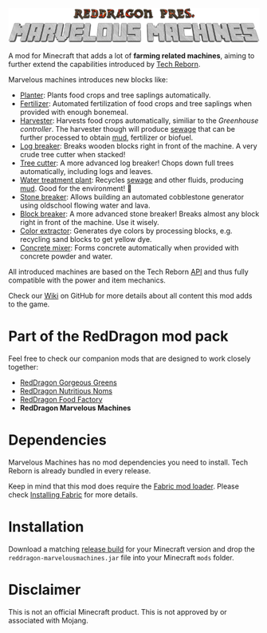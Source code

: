 <p align="center">
  <img src="https://raw.githubusercontent.com/TeamRedDragon/RedDragon-Marvelous-Machines/master/misc/reddragon-marvelous-machines-banner.png">
</p>

A mod for Minecraft that adds a lot of **farming related machines**, aiming to further extend the capabilities introduced by [Tech Reborn](https://github.com/TechReborn/TechReborn).

Marvelous machines introduces new blocks like:

* [Planter](../../wiki/Planter): Plants food crops and tree saplings automatically.
* [Fertilizer](../../wiki/Fertilizer): Automated fertilization of food crops and tree saplings when provided with enough bonemeal.
* [Harvester](../../wiki/Harvester): Harvests food crops automatically, similiar to the *Greenhouse controller*. The harvester though will produce [sewage](../../wiki/Sewage) that can be further processed to obtain [mud](../../wiki/Mud-block), fertilizer or biofuel.
* [Log breaker](../../wiki/Log-breaker): Breaks wooden blocks right in front of the machine. A very crude tree cutter when stacked!
* [Tree cutter](../../wiki/Tree-cutter): A more advanced log breaker! Chops down full trees automatically, including logs and leaves.
* [Water treatment plant](../../wiki/Water-treatment-plant): Recycles [sewage](../../wiki/Sewage) and other fluids, producing [mud](../../wiki/Mud-block). Good for the environment! 🌴
* [Stone breaker](../../wiki/Stone-breaker): Allows building an automated cobblestone generator using oldschool flowing water and lava.
* [Block breaker](../../wiki/Block-breaker): A more advanced stone breaker! Breaks almost any block right in front of the machine. Use it wisely.
* [Color extractor](../../wiki/Color-extractor): Generates dye colors by processing blocks, e.g. recycling sand blocks to get yellow dye.
* [Concrete mixer](../../wiki/Concrete-mixer): Forms concrete automatically when provided with concrete powder and water.

All introduced machines are based on the Tech Reborn [API](https://github.com/TechReborn/RebornCore) and thus fully compatible with the power and item mechanics.

Check our [Wiki](../../wiki/) on GitHub for more details about all content this mod adds to the game.

# Part of the RedDragon mod pack
Feel free to check our companion mods that are designed to work closely together:

* [RedDragon Gorgeous Greens](https://github.com/TeamRedDragon/RedDragon-Gorgeous-Greens)
* [RedDragon Nutritious Noms](https://github.com/TeamRedDragon/RedDragon-Nutritious-Noms)
* [RedDragon Food Factory](https://github.com/TeamRedDragon/RedDragon-Food-Factory)
* **RedDragon Marvelous Machines**

# Dependencies
Marvelous Machines has no mod dependencies you need to install. Tech Reborn is already bundled in every release.

Keep in mind that this mod does require the [Fabric mod loader](https://fabricmc.net/use/). Please check [Installing Fabric](https://fabricmc.net/wiki/install) for more details.

# Installation

Download a matching [release build](https://github.com/TeamRedDragon/RedDragon-Marvelous-Machines/releases) for your Minecraft version and drop the `reddragon-marvelousmachines.jar` file into your Minecraft `mods` folder.

# Disclaimer

This is not an official Minecraft product. This is not approved by or associated with Mojang.
